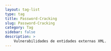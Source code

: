 ```yaml
---
layout: tag-list
type: tag
title: Password-Cracking
slug: Password-Cracking
category: Tag
sidebar: false
description: >
    Vulnerabilidades de entidades externas XML.
---
```

